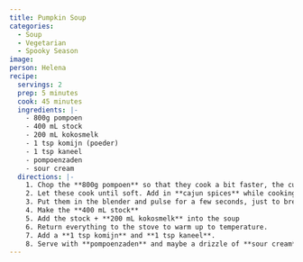 ```yaml
---
title: Pumpkin Soup
categories:
  - Soup
  - Vegetarian
  - Spooky Season
image:
person: Helena
recipe:
  servings: 2
  prep: 5 minutes
  cook: 45 minutes
  ingredients: |-
    - 800g pompoen
    - 400 mL stock
    - 200 mL kokosmelk
    - 1 tsp komijn (poeder)
    - 1 tsp kaneel
    - pompoenzaden
    - sour cream
  directions: |-
    1. Chop the **800g pompoen** so that they cook a bit faster, the cubes from appie are a bit too big. Throw them in the pot with a couple tsp of oil.
    2. Let these cook until soft. Add in **cajun spices** while cooking, perhaps some **red pepper flakes**. They should be quite tasty on their own when cooked.
    3. Put them in the blender and pulse for a few seconds, just to break up the big pieces. It should still be chunky!!
    4. Make the **400 mL stock**
    5. Add the stock + **200 mL kokosmelk** into the soup
    6. Return everything to the stove to warm up to temperature.
    7. Add a **1 tsp komijn** and **1 tsp kaneel**.
    8. Serve with **pompoenzaden** and maybe a drizzle of **sour cream** (agitate it until it's more liquidy.) Perhaps like 5 koriander leaves.
---
```

